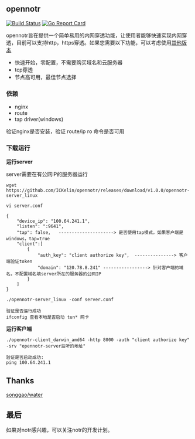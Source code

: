 ## opennotr
[![Build Status](https://travis-ci.org/ICKelin/opennotr.svg?branch=master)](https://travis-ci.org/ICKelin/opennotr)
[![Go Report Card](https://goreportcard.com/badge/github.com/ICKelin/opennotr)](https://goreportcard.com/report/github.com/ICKelin/opennotr)

opennotr旨在提供一个简单易用的内网穿透功能，让使用者能够快速实现内网穿透，目前可以支持http，https穿透。如果您需要以下功能，可以考虑使用[其他版本](http://www.notr.tech)

- 快速开始，零配置，不需要购买域名和云服务器
- tcp穿透
- 节点高可用，最佳节点选择

### 依赖
- nginx
- route
- tap driver(windows)

验证nginx是否安装，验证 route/ip ro 命令是否可用

### 下载运行

**运行server**

server需要在有公网IP的服务器运行

```
wget https://github.com/ICKelin/opennotr/releases/download/v1.0.0/opennotr-server_linux

vi server.conf

{
    "device_ip": "100.64.241.1",
    "listen": ":9641",
    "tap": false,   ---------------------> 是否使用tap模式，如果客户端是windows，tap=true
    "client":[
        {
            "auth_key": "client authorize key",  ---------------> 客户端验证token
            "domain": "120.78.8.241" -----------------> 针对客户端的域名，不配置域名填server所在的服务器的公网IP
        }
    ]
}

./opennotr-server_linux -conf server.conf

验证是否运行成功
ifconfig 查看本地是否启动 tun* 网卡

```

**运行客户端**
```
./opennotr-client_darwin_amd64 -http 8000 -auth "client authorize key" -srv "opennotr-server监听的地址"

验证是否启动成功:
ping 100.64.241.1
```

## Thanks
[songgao/water](https://github.com/songgao/water)

## 最后
如果对notr感兴趣，可以关注notr的开发计划。